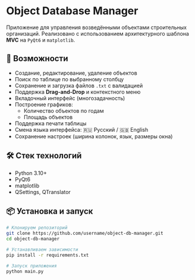 # Object Database Manager

Приложение для управления возведёнными объектами строительных организаций. Реализовано с использованием архитектурного шаблона **MVC** на `PyQt6` и `matplotlib`.

## 🚀 Возможности

- Создание, редактирование, удаление объектов
- Поиск по таблице по выбранному столбцу
- Сохранение и загрузка файлов `.txt` с валидацией
- Поддержка **Drag-and-Drop** и контекстного меню
- Вкладочный интерфейс (многозадачность)
- Построение графиков:
  - Количество объектов по годам
  - Площадь объектов
- Поддержка печати таблицы
- Смена языка интерфейса: 🇷🇺 Русский / 🇬🇧 English
- Сохранение настроек (ширина колонок, язык, размеры окна)

## 🛠️ Стек технологий

- Python 3.10+
- PyQt6
- matplotlib
- QSettings, QTranslator

## 📦 Установка и запуск

```bash
# Клонируем репозиторий
git clone https://github.com/username/object-db-manager.git
cd object-db-manager

# Устанавливаем зависимости
pip install -r requirements.txt

# Запуск приложения
python main.py
